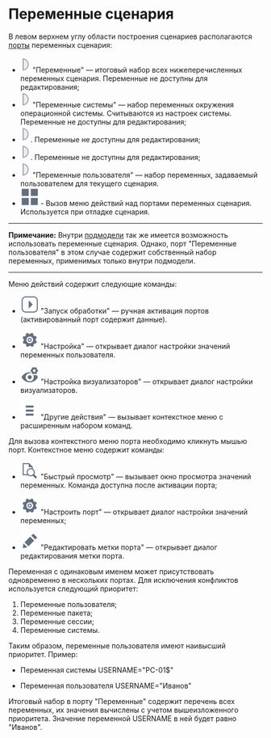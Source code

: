 # Переменные сценария

В левом верхнем углу области построения сценариев располагаются [порты](../ports/README.md) переменных сценария:

* ![](../../media/app/icons/ports/output_variable_inactive.svg) "Переменные" — итоговый набор всех нижеперечисленных переменных сценария. Переменные не доступны для редактирования;
* ![](../../media/app/icons/ports/output_variable_inactive.svg) "Переменные системы" — набор переменных окружения операционной системы. Считываются из настроек системы. Переменные не доступны для редактирования;
* ![](../../media/app/icons/ports/output_variable_inactive.svg). Переменные не доступны для редактирования;
* ![](../../media/app/icons/ports/output_variable_inactive.svg). Переменные не доступны для редактирования;
* ![](../../media/app/icons/ports/output_variable_inactive.svg) "Переменные пользователя" — набор переменных, задаваемый пользователем для текущего сценария.
* ![](../../media/app/glossary/scenario_variables-01.svg) - Вызов меню действий над портами переменных сценария. Используется при отладке сценария.

--------

**Примечание:** Внутри [подмодели](../../processors/control/submodel.md) так же имеется возможность использовать переменные сценария. Однако, порт "Переменные пользователя" в этом случае содержит собственный набор переменных, применимых только внутри подмодели.

--------

Меню действий содержит следующие команды:

* ![](../../media/app/icons/toolbar_18/toolbar_18_150.svg) "Запуск обработки" — ручная активация портов (активированный порт содержит данные).

* ![](../../media/app/icons/toolbar_18/toolbar_18_1.svg) "Настройка" — открывает диалог настройки значений переменных пользователя.

* ![](../../media/app/icons/toolbar_18/toolbar_18_152.svg) "Настройка визуализаторов" — открывает диалог настройки визуализаторов.

* ![](../../media/app/icons/toolbar_18/toolbar_18_172-02.svg) "Другие действия" — вызывает контекстное меню с расширенным набором команд.

Для вызова контекстного меню порта необходимо кликнуть мышью порт. Контекстное меню содержит команды:

* ![](../../media/app/icons/toolbar_18/toolbar_18_6.svg) "Быстрый просмотр" — вызывает окно просмотра значений переменных. Команда доступна после активации порта;

* ![](../../media/app/icons/toolbar_18/toolbar_18_1.svg) "Настроить порт" — открывает диалог настройки значений переменных;

* ![](../../media/beginning/scenario/toolbar_18-05.svg) "Редактировать метки порта" — открывает диалог редактирования метки порта.

Переменная с одинаковым именем может присутствовать одновременно в нескольких портах. Для исключения конфликтов используется следующий приоритет:

1. Переменные пользователя;
2. Переменные пакета;
3. Переменные сессии;
4. Переменные системы.

Таким образом, переменные пользователя имеют наивысший приоритет. Пример:

* Переменная системы USERNAME="PC-01$"

* Переменная пользователя USERNAME="Иванов"

Итоговый набор в порту "Переменные" содержит перечень всех переменных, их значения вычислены с учетом вышеизложенного приоритета. Значение переменной USERNAME в ней будет равно "Иванов".
